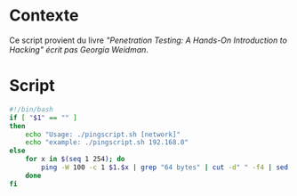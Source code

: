 # Contexte 

Ce script provient du livre _"Penetration Testing: A Hands-On Introduction to Hacking" écrit pas Georgia Weidman_.

# Script 

```sh
#!/bin/bash
if [ "$1" == "" ]
then
	echo "Usage: ./pingscript.sh [network]"
	echo "example: ./pingscript.sh 192.168.0"
else
	for x in $(seq 1 254); do
		ping -W 100 -c 1 $1.$x | grep "64 bytes" | cut -d" " -f4 | sed 's/.$//'
	done
fi
```
